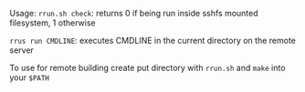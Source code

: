 Usage:
`rrun.sh check`: returns 0 if being run inside sshfs mounted filesystem, 1 otherwise

`rrus run CMDLINE`: executes CMDLINE in the current directory on the remote server

To use for remote building create put directory with `rrun.sh` and `make` into your `$PATH`
